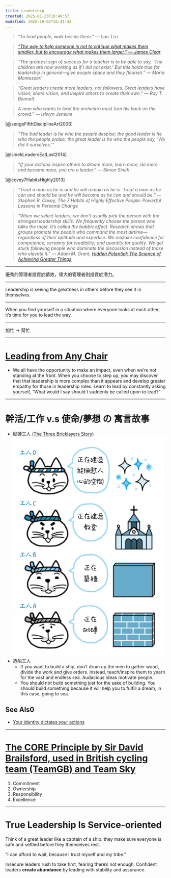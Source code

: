 ```yaml
---
title: Leadership
created: 2025-01-23T10:40:57
modified: 2025-10-05T16:41:42
---
```


> _“To lead people, walk beside them.” — Lao Tzu_

> _[“The way to help someone is not to critique what makes them smaller, but to encourage what makes them larger.” — James Clear](https://jamesclear.com/3-2-1/march-20-2025)_

> _“The greatest sign of success for a teacher is to be able to say, ‘The children are now working as if I did not exist.’ But this holds true for leadership in general—give people space and they flourish.” — Maria Montessori_

> _“Great leaders create more leaders, not followers. Great leaders have vision, share vision, and inspire others to create their own.” — Roy T. Bennett_

> _A man who wants to lead the orchestra must turn his back on the crowd.” — Islwyn Jeneins_

[@sengeFifthDisciplineArt2006]

> _“The bad leader is he who the people despise; the good leader is he who the people praise; the great leader is he who the people say, ‘We did it ourselves.’”_

[@sinekLeadersEatLast2014]

> _“If your actions inspire others to dream more, learn more, do more and become more, you are a leader.” — Simon Sinek_

[@covey7HabitsHighly2013]

> _“Treat a man as he is and he will remain as he is. Treat a man as he can and should be and he will become as he can and should be.” ― Stephen R. Covey, The 7 Habits of Highly Effective People: Powerful Lessons in Personal Change_

> _“When we select leaders, we don’t usually pick the person with the strongest leadership skills. We frequently choose the person who talks the most. It’s called the babble effect. Research shows that groups promote the people who command the most airtime—regardless of their aptitude and expertise. We mistake confidence for competence, certainty for credibility, and quantity for quality. We get stuck following people who dominate the discussion instead of those who elevate it.” ― Adam M. Grant, [Hidden Potential: The Science of Achieving Greater Things](https://www.goodreads.com/work/quotes/170223349)_

---

優秀的管理者投資於績效，偉大的管理者則投資於潛力。

---

Leadership is seeing the greatness in others before they see it in themselves.

---

When you find yourself in a situation where everyone looks at each other, it’s time for you to lead the way.

---

加忙 → 幫忙

---

# [Leading from Any Chair](https://sketchplanations.com/leading-from-any-chair)

* We all have the opportunity to make an impact, even when we’re not standing at the front. When you choose to step up, you may discover that that leadership is more complex than it appears and develop greater empathy for those in leadership roles. Learn to lead by constantly asking yourself, “What would I say should I suddenly be called upon to lead?”

---

# 幹活/工作 v.s 使命/夢想 の 寓言故事

* 砌磚工人 ([The Three Bricklayers Story](https://sketchplanations.com/the-three-bricklayers))
	![](../_attachments/5cf0f716caabb0cc924e875773c27193.jpg)
* 造船工人
	* If you want to build a ship, don’t drum up the men to gather wood, divide the work and give orders. Instead, teach/inspire them to yearn for the vast and endless sea. Audacious ideas motivate people.
	* You should not build something just for the sake of building. You should build something because it will help you to fulfill a dream, in this case, going to sea.

## See Als0

* [Your identity dictates your actions](your-identity-dictates-your-actions.md)

---

# [The CORE Principle by Sir David Brailsford, used in British cycling team (TeamGB) and Team Sky](https://www.youtube.com/watch?v=THNBIQenywc)

1. Commitment
2. Ownership
3. Responsibility
4. Excellence

---

# True Leadership Is Service-oriented

Think of a great leader like a captain of a ship: they make sure everyone is safe and settled before they themselves rest.

“I can afford to wait, because I trust myself and my tribe.”

Insecure leaders rush to take first, fearing there’s not enough. Confident leaders **create abundance** by leading with stability and assurance.
